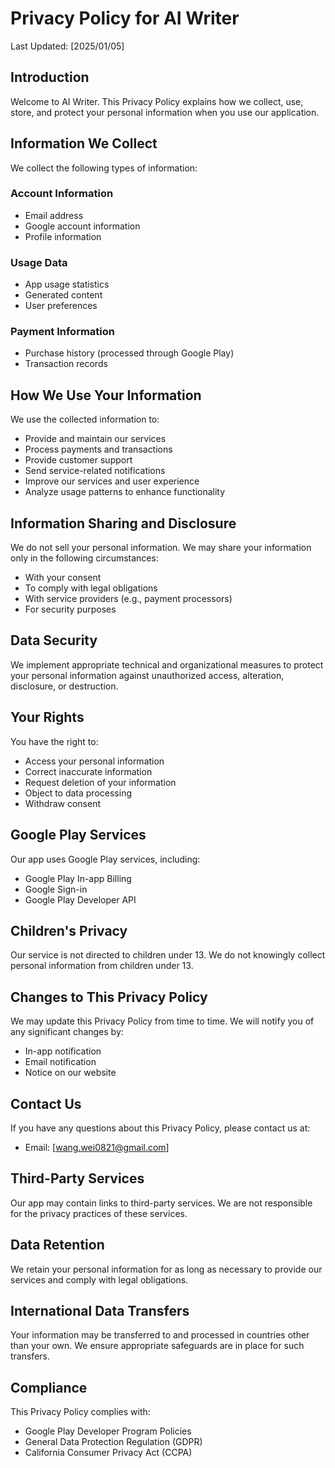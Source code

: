 # Privacy Policy for AI Writer

Last Updated: [2025/01/05]

## Introduction
Welcome to AI Writer. This Privacy Policy explains how we collect, use, store, and protect your personal information when you use our application.

## Information We Collect
We collect the following types of information:

### Account Information
- Email address
- Google account information
- Profile information

### Usage Data
- App usage statistics
- Generated content
- User preferences

### Payment Information
- Purchase history (processed through Google Play)
- Transaction records

## How We Use Your Information
We use the collected information to:
- Provide and maintain our services
- Process payments and transactions
- Provide customer support
- Send service-related notifications
- Improve our services and user experience
- Analyze usage patterns to enhance functionality

## Information Sharing and Disclosure
We do not sell your personal information. We may share your information only in the following circumstances:
- With your consent
- To comply with legal obligations
- With service providers (e.g., payment processors)
- For security purposes

## Data Security
We implement appropriate technical and organizational measures to protect your personal information against unauthorized access, alteration, disclosure, or destruction.

## Your Rights
You have the right to:
- Access your personal information
- Correct inaccurate information
- Request deletion of your information
- Object to data processing
- Withdraw consent

## Google Play Services
Our app uses Google Play services, including:
- Google Play In-app Billing
- Google Sign-in
- Google Play Developer API

## Children's Privacy
Our service is not directed to children under 13. We do not knowingly collect personal information from children under 13.

## Changes to This Privacy Policy
We may update this Privacy Policy from time to time. We will notify you of any significant changes by:
- In-app notification
- Email notification
- Notice on our website

## Contact Us
If you have any questions about this Privacy Policy, please contact us at:
- Email: [wang.wei0821@gmail.com]

## Third-Party Services
Our app may contain links to third-party services. We are not responsible for the privacy practices of these services.

## Data Retention
We retain your personal information for as long as necessary to provide our services and comply with legal obligations.

## International Data Transfers
Your information may be transferred to and processed in countries other than your own. We ensure appropriate safeguards are in place for such transfers.

## Compliance
This Privacy Policy complies with:
- Google Play Developer Program Policies
- General Data Protection Regulation (GDPR)
- California Consumer Privacy Act (CCPA)
